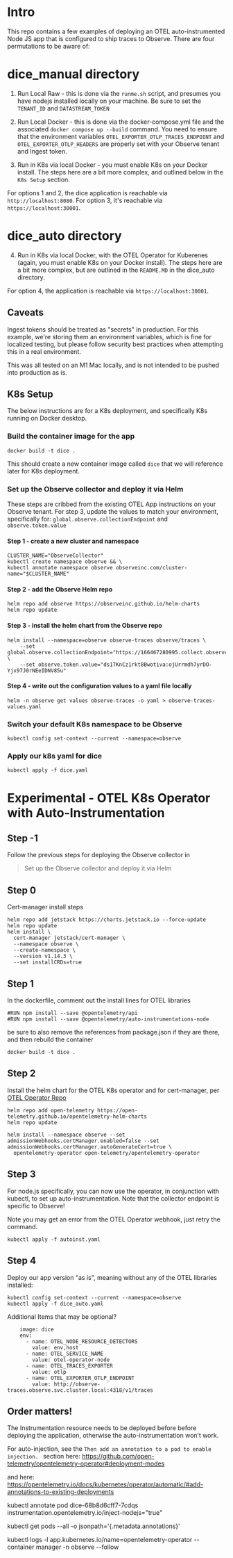 # Intro

This repo contains a few examples of deploying an OTEL auto-instrumented Node JS app that is configured to ship traces to Observe. There are four permutations to be aware of:

# dice_manual directory

1. Run Local Raw - this is done via the `runme.sh` script, and presumes you have nodejs installed locally on your machine. Be sure to set the `TENANT_ID` and `DATASTREAM_TOKEN`

2. Run Local Docker - this is done via the docker-compose.yml file and the associated `docker compose up --build` command. You need to ensure that the environment variables `OTEL_EXPORTER_OTLP_TRACES_ENDPOINT` and `OTEL_EXPORTER_OTLP_HEADERS` are properly set with your Observe tenant and Ingest token.

3. Run in K8s via local Docker - you must enable K8s on your Docker install. The steps here are a bit more complex, and outlined below in the `K8s Setup` section.


For options 1 and 2, the dice application is reachable via `http://localhost:8080`. For option 3, it's reachable via `https://localhost:30001`.


# dice_auto directory

4. Run in K8s via local Docker, with the OTEL Operator for Kuberenes (again, you must enable K8s on your Docker install). The steps here are a bit more complex, but are outlined in the `README.MD` in the dice_auto directory.

For option 4, the application is reachable via `https://localhost:30001`.


## Caveats

Ingest tokens should be treated as "secrets" in production. For this example, we're storing them an environment variables, which is fine for localized testing, but please follow security best practices when attempting this in a real environment. 

This was all tested on an M1 Mac locally, and is not intended to be pushed into production as is.


## K8s Setup

The below instructions are for a K8s deployment, and specifically K8s running on Docker desktop.


### Build the container image for the app

`docker build -t dice .`

This should create a new container image called `dice` that we will reference later for K8s deployment.


### Set up the Observe collector and deploy it via Helm

These steps are cribbed from the existing OTEL App instructions on your Observe tenant. For step 3, update the values to match your environment, specifically for:
`global.observe.collectionEndpoint` and
`observe.token.value`

#### Step 1 - create a new cluster and namespace
```
CLUSTER_NAME="ObserveCollector"
kubectl create namespace observe && \
kubectl annotate namespace observe observeinc.com/cluster-name="$CLUSTER_NAME"
```

#### Step 2 - add the Observe Helm repo

```
helm repo add observe https://observeinc.github.io/helm-charts
helm repo update
```

#### Step 3 - install the helm chart from the Observe repo

```
helm install --namespace=observe observe-traces observe/traces \
	--set global.observe.collectionEndpoint="https://166467280995.collect.observeinc.com/" \
	--set observe.token.value="ds17KnCz1rkt8Bwotiva:ojUrrmdh7yrDO-Yjx97J0rNEeIDNV85u"
```

#### Step 4 - write out the configuration values to a yaml file locally
```
helm -n observe get values observe-traces -o yaml > observe-traces-values.yaml
```

### Switch your default K8s namespace to be Observe

`kubectl config set-context --current --namespace=observe`

### Apply our k8s yaml for dice
`kubectl apply -f dice.yaml`



# Experimental - OTEL K8s Operator with Auto-Instrumentation

## Step -1 
Follow the previous steps for deploying the Observe collector in
> Set up the Observe collector and deploy it via Helm


## Step 0

Cert-manager install steps

```
helm repo add jetstack https://charts.jetstack.io --force-update
helm repo update
helm install \
  cert-manager jetstack/cert-manager \
  --namespace observe \
  --create-namespace \
  --version v1.14.3 \
  --set installCRDs=true
```

## Step 1
In the dockerfile, comment out the install lines for OTEL libraries
```
#RUN npm install --save @opentelemetry/api
#RUN npm install --save @opentelemetry/auto-instrumentations-node
```

be sure to also remove the references from package.json if they are there, and then rebuild the container


`docker build -t dice .`


## Step 2 
Install the helm chart for the OTEL K8s operator and for cert-manager, per [OTEL Operator Repo](https://github.com/open-telemetry/opentelemetry-helm-charts/tree/main/charts/opentelemetry-operator#opentelemetry-operator-helm-chart)


```
helm repo add open-telemetry https://open-telemetry.github.io/opentelemetry-helm-charts
helm repo update
```


```
helm install --namespace observe --set admissionWebhooks.certManager.enabled=false --set admissionWebhooks.certManager.autoGenerateCert=true \
  opentelemetry-operator open-telemetry/opentelemetry-operator
```


## Step 3
For node.js specifically, you can now use the operator, in conjunction with kubectl, to set up auto-instrumentation. Note that the collector endpoint is specific to Observe!

Note you may get an error from the OTEL Operator webhook, just retry the command.

```
kubectl apply -f autoinst.yaml
```


## Step 4

Deploy our app version "as is", meaning without any of the OTEL libraries installed:

```
kubectl config set-context --current --namespace=observe
kubectl apply -f dice_auto.yaml
```



Additional Items that may be optional?

```
    image: dice
    env:
      - name: OTEL_NODE_RESOURCE_DETECTORS
        value: env,host
      - name: OTEL_SERVICE_NAME
        value: otel-operator-node
      - name: OTEL_TRACES_EXPORTER
        value: otlp
      - name: OTEL_EXPORTER_OTLP_ENDPOINT
        value: http://observe-traces.observe.svc.cluster.local:4318/v1/traces
```
















## Order matters! 

The Instrumentation resource needs to be deployed before before deploying the application, otherwise the auto-instrumentation won’t work.


For auto-injection, see the `Then add an annotation to a pod to enable injection. ` section here:
https://github.com/open-telemetry/opentelemetry-operator#deployment-modes

and here:
https://opentelemetry.io/docs/kubernetes/operator/automatic/#add-annotations-to-existing-deployments


kubectl annotate pod dice-68b8d6cff7-7cdqs instrumentation.opentelemetry.io/inject-nodejs="true"


kubectl get pods --all -o jsonpath='{.metadata.annotations}'


kubectl logs -l app.kubernetes.io/name=opentelemetry-operator --container manager -n observe --follow
